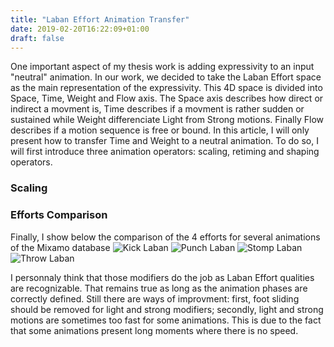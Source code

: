 ```yaml
---
title: "Laban Effort Animation Transfer"
date: 2019-02-20T16:22:09+01:00
draft: false
---
```


One important aspect of my thesis work is adding expressivity to an input "neutral" animation. In our work, we decided to take the Laban Effort space as the main representation of the expressivity.
This 4D space is divided into Space, Time, Weight and Flow axis. The Space axis describes how direct or indirect a movment is, Time describes if a movment is rather sudden or sustained while Weight differenciate Light from Strong motions. Finally Flow describes if a motion sequence is free or bound. In this article, I will only present how to transfer Time and Weight to a neutral animation.
To do so, I will first introduce three animation operators: scaling, retiming and shaping operators. 
### Scaling ###

### Efforts Comparison  ###
Finally, I show below the comparison of the 4 efforts for several animations of the Mixamo database
![Kick Laban](/Images/Laban_Transfer/kick_laban.gif)
![Punch Laban](/Images/Laban_Transfer/punch_laban.gif)
![Stomp Laban](/Images/Laban_Transfer/stomp_laban.gif)
![Throw Laban](/Images/Laban_Transfer/throw_laban.gif)

I personnaly think that those modifiers do the job as Laban Effort qualities are recognizable. That remains true as long as the animation phases are correctly defined. Still there are ways of improvment: first, foot sliding should be removed for light and strong modifiers; secondly, light and strong motions are sometimes too fast for some animations. This is due to the fact that some animations present long moments where there is no speed. 
<!---In furture experimentations, I will try to use the equi-affine speed instead of the speed for the retiming operator, taking into account animation breakdowns.-->
